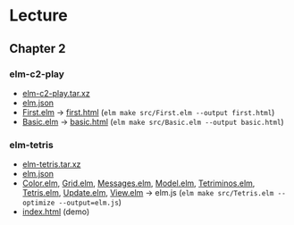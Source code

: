 # Lecture

## Chapter 2

### elm-c2-play

+ [elm-c2-play.tar.xz](./c2/elm-c2-play.tar.xz)
+ [elm.json](/src/lecture/c2/elm-c2-play/elm.json)
+ [First.elm](/src/lecture/c2/elm-c2-play/src/First.elm) -> [first.html](./c2/elm-c2-play/first.html) (`elm make src/First.elm --output first.html`)
+ [Basic.elm](/src/lecture/c2/elm-c2-play/src/Basic.elm) -> [basic.html](./c2/elm-c2-play/basic.html) (`elm make src/Basic.elm --output basic.html`)

### elm-tetris

+ [elm-tetris.tar.xz](./c2/elm-tetris.tar.xz)
+ [elm.json](/src/lecture/c2/elm-tetris/elm.json)
+ [Color.elm](/src/lecture/c2/elm-tetris/src/Color.elm), [Grid.elm](/src/lecture/c2/elm-tetris/src/Grid.elm), [Messages.elm](/src/lecture/c2/elm-tetris/src/Messages.elm), [Model.elm](/src/lecture/c2/elm-tetris/src/Model.elm), [Tetriminos.elm](/src/lecture/c2/elm-tetris/src/Tetriminos.elm), [Tetris.elm](/src/lecture/c2/elm-tetris/src/Tetris.elm), [Update.elm](/src/lecture/c2/elm-tetris/src/Update.elm), [View.elm](/src/lecture/c2/elm-tetris/src/View.elm)
  -> elm.js (`elm make src/Tetris.elm --optimize --output=elm.js`)
+ [index.html](./c2/elm-tetris/index.html) (demo)
